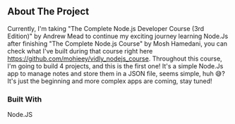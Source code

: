 ## About The Project

Currently, I'm taking "The Complete Node.js Developer Course (3rd Edition)" by Andrew Mead to continue my exciting journey learning Node.Js after finishing "The Complete Node.js Course" by Mosh Hamedani, you can check what I've built during that course right here https://github.com/mohieey/vidly_nodejs_course.
Throughout this course, I'm going to build 4 projects, and this is the first one!
It's a simple Node.Js app to manage notes and store them in a JSON file, seems simple, huh 😅?
It's just the beginning and more complex apps are coming, stay tuned!

### Built With

Node.JS
